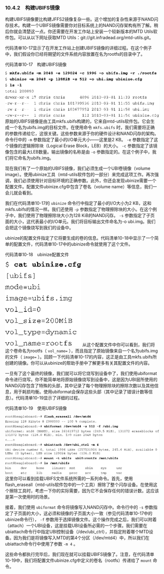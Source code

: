 ### 10.4.2　构建UBIFS镜像

构建UBIFS镜像要比构建JFFS2镜像复杂一些。这个增加的复杂性来源于NAND闪存技术。构建一个UBIFS镜像需要你对目标系统上的NAND闪存架构有所了解。稍后你就会清楚这一点。你还需要在开发工作站上安装一个较新版本的MTD Utils软件包。可以从以下网址获取MTD Utils：git://git.infradead.org/mtd-utils.git。

代码清单10-17显示了在开发工作站上创建UBIFS镜像的详细过程。在这个例子中，我们假设你已经将期望的文件系统内容放置在名为rootfs的目录中了。

代码清单10-17　构建UBIFS镜像



![274.png](../images/274.png)
原始的UBIFS镜像是由工具mkfs.ubifs构建的，它来自mtd-utils软件包。它会生成一个名为ubifs.img的目标文件。在使用命令 `mkfs.ubifs` 时，我们需要将正确的参数传递给它，这很关键。这些参数来源于你的硬件设计和NAND闪存的架构。命令行中的 `-m` 参数指定了最小的I/O单元大小——这里是2 KB。 `-e` 参数指定了这个镜像的逻辑擦除块（Logical Erase Block，LEB）的大小。 `-c` 参数指定了该镜像包含的最大LEB数量。输出镜像的名称是由 `-o` 参数指定的。在这个例子中，我们将它命名为ubifs.img。

现在我们有了一个原始的UBIFS镜像，我们必须生成一个UBI卷镜像（volume image）。使用ubinize工具（mtd-utils软件包的一部分）来完成这项工作。再次强调，我们必须使用针对目标环境的正确参数。此外，你还会发现ubinize需要一个配置文件。配置文件ubinize.cfg中包含了卷名（volume name）等信息，我们一会儿就会看到。

我们在代码清单10-17的 `ubinize` 命令行中指定了最小的I/O大小为2 KB，这和mkfs.ubifs的情况一样。我们还使用 `-p` 参数指定了物理擦除块的大小。在这个例子中，我们使用了物理擦除块大小为128 KiB的NAND闪存。 `-s` 参数指定了子页面的大小，这代表最小的I/O单元。我们将目标输出文件命名为-o ubi.img。我们会把这个镜像烧写到我们的设备中。

ubinize的配置文件指定了它将要生成的卷的信息。代码清单10-18中显示了一个简单的配置文件，代码清单10-17中的ubinize命令就使用了这个文件。

代码清单10-18　ubinize配置文件



![275.png](../images/275.png)
从这个配置文件中你可以看到，我们将这个卷命名为rootfs（ `vol_name=` ），而且指定了原始镜像来自一个名为ubifs.img的文件（ `image=` ）。回顾一下代码清单10-17的内容，这正是由工具mkfs.ubifs所创建的镜像。你可以从ubinize的帮助手册中了解更多有关其配置文件的内容。

一旦有了这个最终的镜像，我们就可以将它烧写到设备中了，我们使用ubiformat命令进行烧写。你不能简单地将原始镜像烧写到设备中，这是因为UBI层所使用的NAND闪存包含了特殊的头部，其中记录了每个物理擦除块的擦除次数以及其他信息，用于耗损均衡。使用ubiformat会保存这些头部（其中记录了错误计数等信息）。代码清单10-19显示了详细的过程。

代码清单10-19　使用UBIFS镜像



![276.png](../images/276.png)
这里你可以看到挂载UBIFS文件系统所需的一系列命令。首先，使用flash_eraseall（mtd-utils软件包中的一个工具）擦除了整个闪存设备。在使用这个擦除工具时，考虑一下你的实际需要，因为它不会保存任何的错误计数。这应该是第一次使用时的场景。

接着，我们使用 `ubiformat` 命令将镜像写入NAND闪存中。命令行中的 `-s` 参数指定了子页面的大小，这必须和镜像的子页面大小一致（参见代码清单10-17中的ubinize命令行）， `-f` 参数用于选择镜像文件。这个操作完成之后，我们可以附着（attach）一个UBI设备，这是挂载UBI设备所必需的一个步骤。我们需要在ubiattach命令行中指定UBI控制设备（/dev/ubi_ctrl），并指定附着哪个MTD设备。因为我们是将镜像写入MTD的第4个分区（/dev/mtd4）中，所以我们在ubiattach命令行中使用了参数 `-m 4` 。

这些命令都执行完毕后，我们现在就可以挂载UBIFS镜像了。注意，在代码清单10-19中，我们将配置文件ubinize.cfg中定义的卷名（rootfs）传递给了 `mount` 命令。

